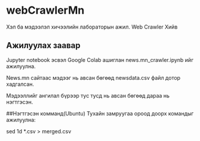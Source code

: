 # webCrawlerMn
Хэл ба мэдээлэл хичээлийн лабораторын ажил. Web Crawler Хийв

## Ажилуулах заавар

Jupyter notebook эсвэл Google Colab ашиглан news.mn_crawler.ipynb ийг ажилуулна. 

News.mn сайтаас мэдээг нь авсан бөгөөд newsdata.csv файл дотор хадгалсан.

Мэдээллийг ангилал бүрээр тус тусд нь авсан бөгөөд дараа нь нэгтгэсэн. 

##Нэгтгэсэн комманд(Ubuntu)
Тухайн замруугаа ороод доорх командыг ажилуулна:

sed 1d *.csv > merged.csv
